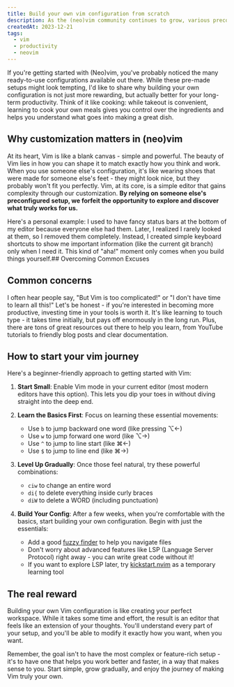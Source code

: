 ```yaml
---
title: Build your own vim configuration from scratch
description: As the (neo)vim community continues to grow, various preconfigured distros have emerged, making it tempting for people new to vim to opt for these ready-to-use setups. However, I believe this approach is not ideal...
createdAt: 2023-12-21
tags:
  - vim
  - productivity
  - neovim
---
```


If you're getting started with (Neo)vim, you've probably noticed the many ready-to-use configurations available out there. While these pre-made setups might look tempting, I'd like to share why building your own configuration is not just more rewarding, but actually better for your long-term productivity. Think of it like cooking: while takeout is convenient, learning to cook your own meals gives you control over the ingredients and helps you understand what goes into making a great dish.

## Why customization matters in (neo)vim

At its heart, Vim is like a blank canvas - simple and powerful. The beauty of Vim lies in how you can shape it to match exactly how you think and work. When you use someone else's configuration, it's like wearing shoes that were made for someone else's feet - they might look nice, but they probably won't fit you perfectly.
Vim, at its core, is a simple editor that gains complexity through our customization. **By relying on someone else's preconfigured setup, we forfeit the opportunity to explore and discover what truly works for us.**

Here's a personal example: I used to have fancy status bars at the bottom of my editor because everyone else had them. Later, I realized I rarely looked at them, so I removed them completely. Instead, I created simple keyboard shortcuts to show me important information (like the current git branch) only when I need it. This kind of "aha!" moment only comes when you build things yourself.## Overcoming Common Excuses

## Common concerns

I often hear people say, "But Vim is too complicated!" or "I don't have time to learn all this!" Let's be honest - if you're interested in becoming more productive, investing time in your tools is worth it. It's like learning to touch type - it takes time initially, but pays off enormously in the long run. Plus, there are tons of great resources out there to help you learn, from YouTube tutorials to friendly blog posts and clear documentation.

## How to start your vim journey

Here's a beginner-friendly approach to getting started with Vim:

1. **Start Small**: Enable Vim mode in your current editor (most modern editors have this option). This lets you dip your toes in without diving straight into the deep end.

2. **Learn the Basics First**: Focus on learning these essential movements:

   - Use `b` to jump backward one word (like pressing ⌥←)
   - Use `w` to jump forward one word (like ⌥→)
   - Use `^` to jump to line start (like ⌘←)
   - Use `$` to jump to line end (like ⌘→)

3. **Level Up Gradually**: Once those feel natural, try these powerful combinations:

   - `ciw` to change an entire word
   - `di{` to delete everything inside curly braces
   - `diW` to delete a WORD (including punctuation)

4. **Build Your Config**: After a few weeks, when you're comfortable with the basics, start building your own configuration. Begin with just the essentials:
   - Add a good [fuzzy finder](https://github.com/nvim-telescope/telescope.nvim) to help you navigate files
   - Don't worry about advanced features like LSP (Language Server Protocol) right away - you can write great code without it!
   - If you want to explore LSP later, try [kickstart.nvim](https://github.com/nvim-lua/kickstart.nvim) as a temporary learning tool

## The real reward

Building your own Vim configuration is like creating your perfect workspace. While it takes some time and effort, the result is an editor that feels like an extension of your thoughts. You'll understand every part of your setup, and you'll be able to modify it exactly how you want, when you want.

Remember, the goal isn't to have the most complex or feature-rich setup - it's to have one that helps you work better and faster, in a way that makes sense to you. Start simple, grow gradually, and enjoy the journey of making Vim truly your own.
